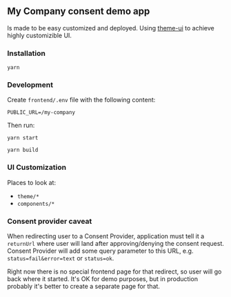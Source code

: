 ## My Company consent demo app

Is made to be easy customized and deployed. Using [theme-ui](https://theme-ui.com/home)
to achieve highly customizible UI.

### Installation

```
yarn
```

### Development

Create `frontend/.env` file with the following content:

```dotenv
PUBLIC_URL=/my-company
```

Then run:

```
yarn start
```

```
yarn build
```

### UI Customization

Places to look at:

- `theme/*`
- `components/*`

### Consent provider caveat

When redirecting user to a Consent Provider, application must tell it a `returnUrl`
where user will land after approving/denying the consent request. Consent Provider will
add some query parameter to this URL, e.g. `status=fail&error=text` or `status=ok`.

Right now there is no special frontend page for that redirect, so user will go back
where it started. It's OK for demo purposes, but in production probably it's better to
create a separate page for that.
